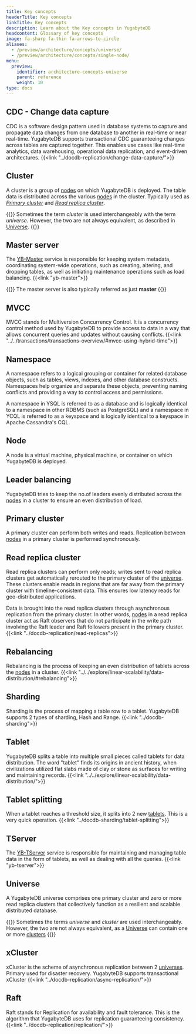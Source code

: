 ```yaml
---
title: Key concepts
headerTitle: Key concepts
linkTitle: Key concepts
description: Learn about the Key concepts in YugabyteDB
headcontent: Glossary of key concepts
image: fa-sharp fa-thin fa-arrows-to-circle
aliases:
  - /preview/architecture/concepts/universe/
  - /preview/architecture/concepts/single-node/
menu:
  preview:
    identifier: architecture-concepts-universe
    parent: reference
    weight: 10
type: docs
---
```


## CDC - Change data capture

CDC is a software design pattern used in database systems to capture and propagate data changes from one database to another in real-time or near real-time. YugabyteDB supports transactional CDC guaranteeing changes across tables are captured together. This enables use cases like real-time analytics, data warehousing, operational data replication, and event-driven architectures. {{<link "../docdb-replication/change-data-capture/">}}

## Cluster

A cluster is a group of [nodes](#node) on which YugabyteDB is deployed. The table data is distributed across the various [nodes](#node) in the cluster. Typically used as [*Primary cluster*](#primary-cluster) and [*Read replica cluster*](#read-replica-cluster).

{{<note>}}
Sometimes the term *cluster* is used interchangeably with the term *universe*. However, the two are not always equivalent, as described in [Universe](#universe).
{{</note>}}

## Master server

The [YB-Master](../yb-master/) service is responsible for keeping system metadata, coordinating system-wide operations, such as creating, altering, and dropping tables, as well as initiating maintenance operations such as load balancing. {{<link "yb-master">}}

{{<tip>}}
The master server is also typically referred as just **master**
{{</tip>}}

## MVCC

MVCC stands for Multiversion Concurrency Control. It is a concurrency control method used by YugabyteDB to provide access to data in a way that allows concurrent queries and updates without causing conflicts. {{<link "../../transactions/transactions-overview/#mvcc-using-hybrid-time">}}

## Namespace

A namespace refers to a logical grouping or container for related database objects, such as tables, views, indexes, and other database constructs. Namespaces help organize and separate these objects, preventing naming conflicts and providing a way to control access and permissions.

A namespace in YSQL is referred to as a database and is logically identical to a namespace in other RDBMS (such as PostgreSQL) and a namespace in YCQL is referred to as a keyspace and is logically identical to a keyspace in Apache Cassandra's CQL.

## Node

A node is a virtual machine, physical machine, or container on which YugabyteDB is deployed.

## Leader balancing

YugabyteDB tries to keep the no.of leaders evenly distributed across the [nodes](#node) in a cluster to ensure an even distribution of load.

## Primary cluster

A primary cluster can perform both writes and reads. Replication between [nodes](#node) in a primary cluster is performed synchronously.

## Read replica cluster

Read replica clusters can perform only reads; writes sent to read replica clusters get automatically rerouted to the primary cluster of the [universe](#universe). These clusters enable reads in regions that are far away from the primary cluster with timeline-consistent data. This ensures low latency reads for geo-distributed applications.

Data is brought into the read replica clusters through asynchronous replication from the primary cluster. In other words, [nodes](#node) in a read replica cluster act as Raft observers that do not participate in the write path involving the Raft leader and Raft followers present in the primary cluster. {{<link "../docdb-replication/read-replicas">}}

## Rebalancing

Rebalancing is the process of keeping an even distribution of tablets across the [nodes](#node) in a cluster. {{<link "../../explore/linear-scalability/data-distribution/#rebalancing">}}

## Sharding

Sharding is the process of mapping a table row to a tablet. YugabyteDB supports 2 types of sharding, Hash and Range. {{<link "../docdb-sharding">}}

## Tablet

YugabyteDB splits a table into multiple small pieces called tablets for data distribution. The word "tablet" finds its origins in ancient history, when civilizations utilized flat slabs made of clay or stone as surfaces for writing and maintaining records. {{<link "../../explore/linear-scalability/data-distribution/">}}

## Tablet splitting

When a tablet reaches a threshold size, it splits into 2 new [tablets](#tablet). This is a very quick operation. {{<link "../docdb-sharding/tablet-splitting">}}

## TServer

The [YB-TServer](./yb-tserver) service is responsible for maintaining and managing table data in the form of tablets, as well as dealing with all the queries. {{<link "yb-tserver">}}

## Universe

A YugabyteDB universe comprises one primary cluster and zero or more read replica clusters that collectively function as a resilient and scalable distributed database.

{{<note>}}
Sometimes the terms *universe* and *cluster* are used interchangeably. However, the two are not always equivalent, as a [Universe](#universe) can contain one or more [clusters](#cluster)
{{</note>}}

## xCluster

xCluster is the scheme of asynchronous replication between 2 [universes](#universe). Primary used for disaster recovery. YugabyteDB supports transactional xCluster {{<link "../docdb-replication/async-replication/">}}

## Raft

Raft stands for Replication for availability and fault tolerance. This is the algorithm that YugabyteDB uses for replication guaranteeing consistency. {{<link "../docdb-replication/replication/">}}
